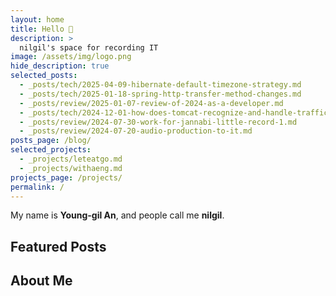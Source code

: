 ```yaml
---
layout: home
title: Hello 👋
description: >
  nilgil's space for recording IT
image: /assets/img/logo.png
hide_description: true
selected_posts:
  - _posts/tech/2025-04-09-hibernate-default-timezone-strategy.md
  - _posts/tech/2025-01-18-spring-http-transfer-method-changes.md
  - _posts/review/2025-01-07-review-of-2024-as-a-developer.md
  - _posts/tech/2024-12-01-how-does-tomcat-recognize-and-handle-traffic.md
  - _posts/review/2024-07-30-work-for-jannabi-little-record-1.md
  - _posts/review/2024-07-20-audio-production-to-it.md
posts_page: /blog/
selected_projects:
  - _projects/leteatgo.md
  - _projects/withaeng.md
projects_page: /projects/
permalink: /
---
```


My name is **Young-gil An**, and people call me **nilgil**.

## Featured Posts

<!--posts-->

## About Me

<!--author-->
